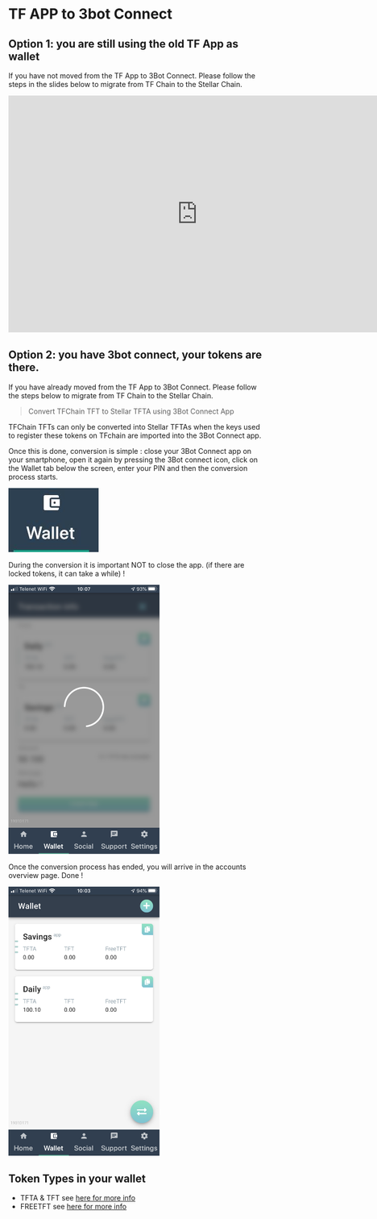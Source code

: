 # TF APP to 3bot Connect

## Option 1: you are still using the old TF App as wallet

If you have not moved from the TF App to 3Bot Connect.
Please follow the steps in the slides below to migrate from TF Chain to the Stellar Chain.

<iframe src="https://docs.google.com/presentation/d/1IwcGyf6SGOsbXWVraU1OzWUX_O5W4nHobkKxkqs1ryg/embed?start=false&loop=false&delayms=10000" frameborder="0" width="750" height="470" allowfullscreen="true" mozallowfullscreen="true" webkitallowfullscreen="true"></iframe>

## Option 2: you have 3bot connect, your tokens are there.

If you have already moved from the TF App to 3Bot Connect.
Please follow the steps below to migrate from TF Chain to the Stellar Chain.

> Convert TFChain TFT to Stellar TFTA using 3Bot Connect App

TFChain TFTs can only be converted into Stellar TFTAs when the keys used to register these tokens on TFchain are imported into the 3Bot Connect app. 

Once this is done, conversion is simple : close your 3Bot Connect app on your smartphone, open it again by pressing the 3Bot connect icon, click on the Wallet tab below the screen, enter your PIN and then the conversion process starts. 

![](./img/wallet_icon.jpg)

During the conversion it is important NOT to close the app. (if there are locked tokens, it can take a while) !

<img src="img/import_wallet_stellar_mainnet.PNG" width="300">

Once the conversion process has ended, you will arrive in the accounts overview page. Done !

<img src="img/accounts_overview_stellar_mainnet.PNG" width="300">


## Token Types in your wallet

- TFTA & TFT see [here for more info](tfta_vs_tft.md)
- FREETFT see [here for more info](freetft.md)

